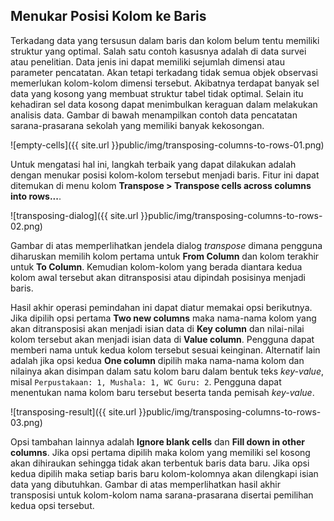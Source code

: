 Menukar Posisi Kolom ke Baris
-----------------------------

Terkadang data yang tersusun dalam baris dan kolom belum tentu memiliki struktur yang optimal. Salah satu contoh kasusnya adalah di data survei atau penelitian. Data jenis ini dapat memiliki sejumlah dimensi atau parameter pencatatan. Akan tetapi terkadang tidak semua objek observasi memerlukan kolom-kolom dimensi tersebut. Akibatnya terdapat banyak sel data yang kosong yang membuat struktur tabel tidak optimal. Selain itu kehadiran sel data kosong dapat menimbulkan keraguan dalam melakukan analisis data. Gambar di bawah menampilkan contoh data pencatatan sarana-prasarana sekolah yang memiliki banyak kekosongan.

![empty-cells]({{ site.url }}public/img/transposing-columns-to-rows-01.png)

Untuk mengatasi hal ini, langkah terbaik yang dapat dilakukan adalah dengan menukar posisi kolom-kolom tersebut menjadi baris. Fitur ini dapat ditemukan di menu kolom **Transpose > Transpose cells across columns into rows...**.

![transposing-dialog]({{ site.url }}public/img/transposing-columns-to-rows-02.png)

Gambar di atas memperlihatkan jendela dialog *transpose* dimana pengguna diharuskan memilih kolom pertama untuk **From Column** dan kolom terakhir untuk **To Column**. Kemudian kolom-kolom yang berada diantara kedua kolom awal tersebut akan ditransposisi atau dipindah posisinya menjadi baris.

Hasil akhir operasi pemindahan ini dapat diatur memakai opsi berikutnya. Jika dipilih opsi pertama **Two new columns** maka nama-nama kolom yang akan ditransposisi akan menjadi isian data di **Key column** dan nilai-nilai kolom tersebut akan menjadi isian data di **Value column**. Pengguna dapat memberi nama untuk kedua kolom tersebut sesuai keinginan. Alternatif lain adalah jika opsi kedua **One column** dipilih maka nama-nama kolom dan nilainya akan disimpan dalam satu kolom baru dalam bentuk teks *key-value*, misal `Perpustakaan: 1, Mushala: 1, WC Guru: 2`. Pengguna dapat menentukan nama kolom baru tersebut beserta tanda pemisah *key-value*.

![transposing-result]({{ site.url }}public/img/transposing-columns-to-rows-03.png)

Opsi tambahan lainnya adalah **Ignore blank cells** dan **Fill down in other columns**. Jika  opsi pertama dipilih maka kolom yang memiliki sel kosong akan dihiraukan sehingga tidak akan terbentuk baris data baru. Jika opsi kedua dipilih maka setiap baris baru kolom-kolomnya akan dilengkapi isian data yang dibutuhkan. Gambar di atas memperlihatkan hasil akhir transposisi untuk kolom-kolom nama sarana-prasarana disertai pemilihan kedua opsi tersebut.